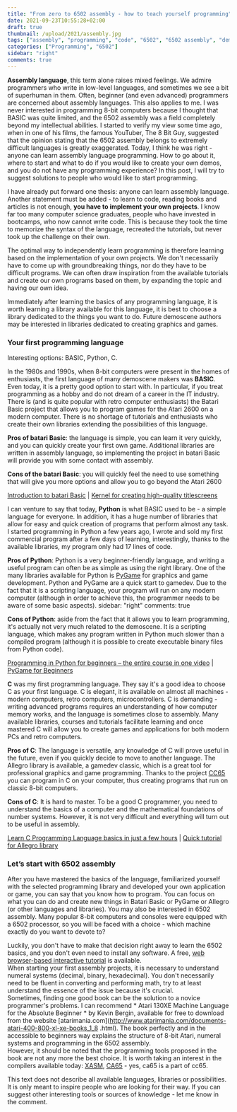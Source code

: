 ```yaml
---
title: "From zero to 6502 assembly - how to teach yourself programming"
date: 2021-09-23T10:55:28+02:00
draft: true
thumbnail: /upload/2021/assembly.jpg
tags: ["assembly", "programming", "code", "6502", "6502 assembly", "demoscene"]
categories: ["Programming", "6502"]
sidebar: "right"
comments: true
---
```


**Assembly language**, this term alone raises mixed feelings. We admire programmers who write in low-level languages, and sometimes we see a bit of superhuman in them. Often, beginner (and even advanced) programmers are concerned about assembly languages. This also applies to me. I was never interested in programming 8-bit computers because I thought that BASIC was quite limited, and the 6502 assembly was a field completely beyond my intellectual abilities. I started to verify my view some time ago, when in one of his films, the famous YouTuber, The 8 Bit Guy, suggested that the opinion stating that the 6502 assembly belongs to extremely difficult languages is greatly exaggerated. Today, I think he was right - anyone can learn assembly language programming. How to go about it, where to start and what to do if you would like to create your own demos, and you do not have any programming experience? In this post, I will try to suggest solutions to people who would like to start programming.  
  
I have already put forward one thesis: anyone can learn assembly language. Another statement must be added - to learn to code, reading books and articles is not enough, **you have to implement your own projects**. I know far too many computer science graduates, people who have invested in bootcamps, who now cannot write code. This is because they took the time to memorize the syntax of the language, recreated the tutorials, but never took up the challenge on their own.  
  
The optimal way to independently learn programming is therefore learning based on the implementation of your own projects. We don't necessarily have to come up with groundbreaking things, nor do they have to be difficult programs. We can often draw inspiration from the available tutorials and create our own programs based on them, by expanding the topic and having our own idea.  
  
Immediately after learning the basics of any programming language, it is worth learning a library available for this language, it is best to choose a library dedicated to the things you want to do. Future demoscene authors may be interested in libraries dedicated to creating graphics and games.  
  
### Your first programming language
  
Interesting options: BASIC, Python, C.  
  
In the 1980s and 1990s, when 8-bit computers were present in the homes of enthusiasts, the first language of many demoscene makers was **BASIC**. Even today, it is a pretty good option to start with. In particular, if you treat programming as a hobby and do not dream of a career in the IT industry.  
There is (and is quite popular with retro computer enthusiasts) the Batari Basic project that allows you to program games for the Atari 2600 on a modern computer. There is no shortage of tutorials and enthusiasts who create their own libraries extending the possibilities of this language.  
  
**Pros of batari Basic**: the language is simple, you can learn it very quickly, and you can quickly create your first own game. Additional libraries are written in assembly language, so implementing the project in batari Basic will provide you with some contact with assembly.
  
**Cons of the batari Basic**: you will quickly feel the need to use something that will give you more options and allow you to go beyond the Atari 2600 
  
[Introduction to batari Basic](https://www.randomterrain.com/atari-2600-memories-batari-basic-commands.html) | [Kernel for creating high-quality titlescreens](https://atariage.com/forums/topic/169819-the-titlescreen-kernel/)
  
I can venture to say that today, **Python** is what BASIC used to be - a simple language for everyone. In addition, it has a huge number of libraries that allow for easy and quick creation of programs that perform almost any task. I started programming in Python a few years ago, I wrote and sold my first commercial program after a few days of learning, interestingly, thanks to the available libraries, my program only had 17 lines of code.  
  
**Pros of Python**: Python is a very beginner-friendly language, and writing a useful program can often be as simple as using the right library. One of the many libraries available for Python is [PyGame](https://www.pygame.org/) for graphics and game development. Python and PyGame are a quick start to gamedev. Due to the fact that it is a scripting language, your program will run on any modern computer (although in order to achieve this, the programmer needs to be aware of some basic aspects).  sidebar: "right"
comments: true
  
**Cons of Python**: aside from the fact that it allows you to learn programming, it's actually not very much related to the demoscene. It is a scripting language, which makes any program written in Python much slower than a compiled program (although it is possible to create executable binary files from Python code).  
  
[Programming in Python for beginners – the entire course in one video](https://www.youtube.com/watch?v=rfscVS0vtbw) | [PyGame for Beginners](https://www.youtube.com/watch?v=FfWpgLFMI7w)
  
**C** was my first programming language. They say it's a good idea to choose C as your first language. C is elegant, it is available on almost all machines - modern computers, retro computers, microcontrollers. C is demanding - writing advanced programs requires an understanding of how computer memory works, and the language is sometimes close to assembly. Many available libraries, courses and tutorials facilitate learning and once mastered C will allow you to create games and applications for both modern PCs and retro computers.  
  
**Pros of C**: The language is versatile, any knowledge of C will prove useful in the future, even if you quickly decide to move to another language. The Allegro library is available, a gamedev classic, which is a great tool for professional graphics and game programming. Thanks to the project [CC65](https://cc65.github.io/) you can program in C on your computer, thus creating programs that run on classic 8-bit computers.  
  
**Cons of C**: It is hard to master. To be a good C programmer, you need to understand the basics of a computer and the mathematical foundations of number systems. However, it is not very difficult and everything will turn out to be useful in assembly.  
  
[Learn C Programming Language basics in just a few hours](https://www.freecodecamp.org/news/the-c-beginners-handbook/) | [Quick tutorial for Allegro library](https://github.com/liballeg/allegro_wiki/wiki/Allegro-Vivace)  
  
### Let’s start with 6502 assembly
  
After you have mastered the basics of the language, familiarized yourself with the selected programming library and developed your own application or game, you can say that you know how to program. You can focus on what you can do and create new things in Batari Basic or PyGame or Allegro (or other languages and libraries). You may also be interested in 6502 assembly. Many popular 8-bit computers and consoles were equipped with a 6502 processor, so you will be faced with a choice - which machine exactly do you want to devote to?  
  
Luckily, you don't have to make that decision right away to learn the 6502 basics, and you don't even need to install any software. A free, [web browser-based interactive tutorial](https://skilldrick.github.io/easy6502/) is available.  
When starting your first assembly projects, it is necessary to understand numeral systems (decimal, binary, hexadecimal). You don't necessarily need to be fluent in converting and performing math, try to at least understand the essence of the issue because it's crucial.  
Sometimes, finding one good book can be the solution to a novice programmer's problems. I can recommend * Atari 130XE Machine Language for the Absolute Beginner * by Kevin Bergin, available for free to download from the website [atarimania.com](http://www.atarimania.com/documents-atari-400-800-xl-xe-books_1_8 .html). The book perfectly and in the accessible to beginners way explains the structure of 8-bit Atari, numeral systems and programming in the 6502 assembly.  
However, it should be noted that the programming tools proposed in the book are not any more the best choice. It is worth taking an interest in the compilers available today: [XASM](https://github.com/pfusik/xasm), [CA65](https://cc65.github.io/) - yes, ca65 is a part of cc65.  
  
This text does not describe all available languages, libraries or possibilities. It is only meant to inspire people who are looking for their way. If you can suggest other interesting tools or sources of knowledge - let me know in the comment. 